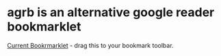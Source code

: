 # agrb is an alternative google reader bookmarklet


<a href="javascript:var%20b=document.body;var%20GR________bookmarklet_domain='http://www.google.com';if(b&&!document.xmlVersion){void(z=document.createElement('script'));void(z.src='http://github.com/voidfiles/agrb/raw/master/agrb.js');void(b.appendChild(z));}else{}">Current Bookrmarklet</a> - drag this to your bookmark toolbar.


